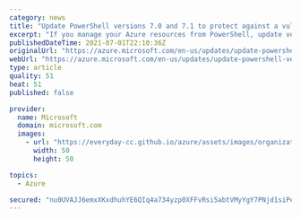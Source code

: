 ```yaml
---
category: news
title: "Update PowerShell versions 7.0 and 7.1 to protect against a vulnerability"
excerpt: "If you manage your Azure resources from PowerShell, update versions 7.0 and 7.1 of PowerShell as soon as possible."
publishedDateTime: 2021-07-01T22:10:36Z
originalUrl: "https://azure.microsoft.com/en-us/updates/update-powershell-versions-70-and-71-to-protect-against-a-vulnerability/"
webUrl: "https://azure.microsoft.com/en-us/updates/update-powershell-versions-70-and-71-to-protect-against-a-vulnerability/"
type: article
quality: 51
heat: 51
published: false

provider:
  name: Microsoft
  domain: microsoft.com
  images:
    - url: "https://everyday-cc.github.io/azure/assets/images/organizations/microsoft.com-50x50.jpg"
      width: 50
      height: 50

topics:
  - Azure

secured: "nu0UVAJJ6emxXKxdhuhYE6QIq4a734yzp0XFFvRsi5abtVMyYgY7PNjd1siPeE3WyEVVZQVZOzudLdVaclmrAMtoEP+vrKtPmYhswZKwCtNqvPWYh+PHUV4dC7efmGImDQJ/DJX30xmLEpV0c1M3ruHWAFjjNk+gRyr2uh+NfJdPuoBo8Qysaqoz1jGrfBnuWEEKbes+X3ffDFZ8PJbzkhtDUKHZdXZJUdJolhf24kjr1NijSacJBkc8q1Caz5WMmEujGpMdLuXs8cX9BtYBA0Prg1vxETJ5HSS8HU8Kmh3zHuwvO1nRqO3g64iIlsynLImRGD1edBx8GE9YiNi3+QqVjBAVCYhmPWrAkSqVa28=;32IW+fo4hKDLYtt1jcIihA=="
---
```


